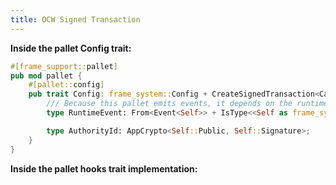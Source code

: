 ```yaml
---
title: OCW Signed Transaction
---
```


**Inside the pallet Config trait:**

```rust
#[frame_support::pallet]
pub mod pallet {
	#[pallet::config]
	pub trait Config: frame_system::Config + CreateSignedTransaction<Call<Self>> {
		/// Because this pallet emits events, it depends on the runtime's definition of an event.
		type RuntimeEvent: From<Event<Self>> + IsType<<Self as frame_system::Config>::RuntimeEvent>;

		type AuthorityId: AppCrypto<Self::Public, Self::Signature>;
	}
}
```

**Inside the pallet hooks trait implementation:**

<!-- TODO: -->
